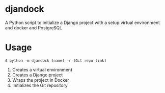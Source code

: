 # djandock

A Python script to initialize a Django project with a setup virtual environment and docker and PostgreSQL

# Usage

```Shell
$ python -m djandock [name] -r [Git repo link]
```

1. Creates a virtual environment
2. Creates a Django project
3. Wraps the project in Docker
4. Initializes the Git repository
